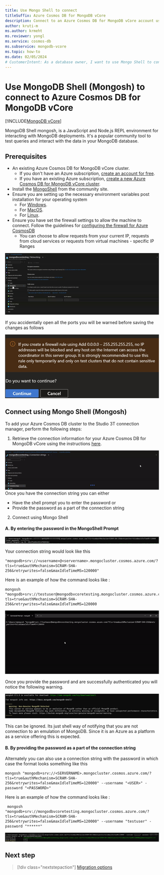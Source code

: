 ```yaml
---
title: Use Mongo Shell to connect
titleSuffix: Azure Cosmos DB for MongoDB vCore
description: Connect to an Azure Cosmos DB for MongoDB vCore account using Mongo Shell community tool to query data.
author: kruti-m
ms.author: krmeht
ms.reviewer: yongl
ms.service: cosmos-db
ms.subservice: mongodb-vcore
ms.topic: how-to
ms.date: 02/05/2024
# CustomerIntent: As a database owner, I want to use Mongo Shell to connect and query my database & collections.
---
```


# Use MongoDB Shell (Mongosh) to connect to Azure Cosmos DB for MongoDB vCore

[!INCLUDE[MongoDB vCore](../../includes/appliesto-mongodb-vcore.md)]

MongoDB Shell mongosh, is a JavaScript and Node.js REPL environment for interacting with MongoDB deployments. It's a popular community tool to test queries and interact with the data in your MongoDB database.

## Prerequisites

- An existing Azure Cosmos DB for MongoDB vCore cluster.
  - If you don't have an Azure subscription, [create an account for free](https://azure.microsoft.com/free).
  - If you have an existing Azure subscription, [create a new Azure Cosmos DB for MongoDB vCore cluster](quickstart-portal.md).
- Install the [MongoShell](https://www.mongodb.com/docs/mongodb-shell/install/) from the community site.
- Ensure you are setting up the necessary environment variables post installation for your operating system
    - For [Windows](https://www.mongodb.com/docs/mongodb-shell/install/#add-the-mongosh-binary-to-your-path-environment-variable).
    - For [MacOS](https://www.mongodb.com/docs/mongodb-shell/install/#add-the-downloaded-binaries-to-your-path-environment-variable).
    - For [Linux](https://www.mongodb.com/docs/mongodb-shell/install/#confirm-that-mongosh-installed-successfully).
- Ensure you have set the firewall settings to allow the machine to connect. Follow the guidelines for [configuring the firewall for Azure CosmosDB](../../../cosmos-db/how-to-configure-firewall.md)
    - You can choose to allow requests from your current IP, requests from cloud services or requests from virtual machines - specific IP Ranges
    
![GIF of Firewall Settings update for MongoDB Vcore](media/connect-using-mongoshell/firewallsettings.gif)

If you accidentally open all the ports you will be warned before saving the changes as follows

![PNG Image for Firewall Warning](./media/connect-using-mongoshell/firewallwarning.PNG)

## Connect using Mongo Shell (Mongosh)

To add your Azure Cosmos DB cluster to the Studio 3T connection manager, perform the following steps:
1. Retrieve the connection information for your Azure Cosmos DB for MongoDB vCore using the instructions [here](quickstart-portal.md#get-cluster-credentials).

![GIF for getting connection string](./media/connect-using-mongoshell/gettingconnectionstringfromportal.gif)
Once you have the connection string you can either 
- Have the shell prompt you to enter the password or
- Provide the password as a part of the connection string 

2. Connect using Mongo Shell

#### A. By entering the password in the MongoShell Prompt

![PNG Prompt image for password for MongoShell](./media/connect-using-mongoshell/passwordpromptinshell.PNG)

Your connection string would look like this
```
"mongodb+srv://<username>@<servername>.mongocluster.cosmos.azure.com/?tls=true&authMechanism=SCRAM-SHA-256&retrywrites=false&maxIdleTimeMS=120000"
```
Here is an example of how the command looks like : 
```
mongosh "mongodb+srv://testuser@mongodbvcoretesting.mongocluster.cosmos.azure.com/?tls=true&authMechanism=SCRAM-SHA-256&retrywrites=false&maxIdleTimeMS=120000
```
![GIF for connecting by entering password](./media/connect-using-mongoshell/mongoshellconnect.gif)

Once you provide the password and are successfully authenticated you will notice the following warning.

![PNG Warning image for Shell](./media/connect-using-mongoshell/shellwarning.PNG)

This can be ignored. Its just shell way of notifying that you are not connection to an emulation of MongoDB. Since it is an Azure as a platform as a service offering this is expected. 

#### B. By providing the password as a part of the connection string

Alternately you can also use a connection string with the password in which case the format looks something like this
```
mongosh "mongodb+srv://<SERVERNAME>.mongocluster.cosmos.azure.com/?tls=true&authMechanism=SCRAM-SHA-256&retrywrites=false&maxIdleTimeMS=120000" --username "<USER>" -password "<PASSWORD>"
```

Here is an example of how the command looks like : 
```
 mongosh "mongodb+srv://mongodbvcoretesting.mongocluster.cosmos.azure.com/?tls=true&authMechanism=SCRAM-SHA-256&retrywrites=false&maxIdleTimeMS=120000" --username "testuser" -password "******"
```
![PNG Image for password as a part of connection string ](./media/connect-using-mongoshell/connectionstringwithpassword.PNG)

## Next step

> [!div class="nextstepaction"]
> [Migration options](migration-options.md)